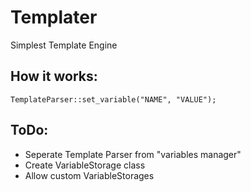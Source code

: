 # Templater
Simplest Template Engine

## How it works:
```
TemplateParser::set_variable("NAME", "VALUE");
```

## ToDo:
- Seperate Template Parser from "variables manager"
- Create VariableStorage class
- Allow custom VariableStorages
